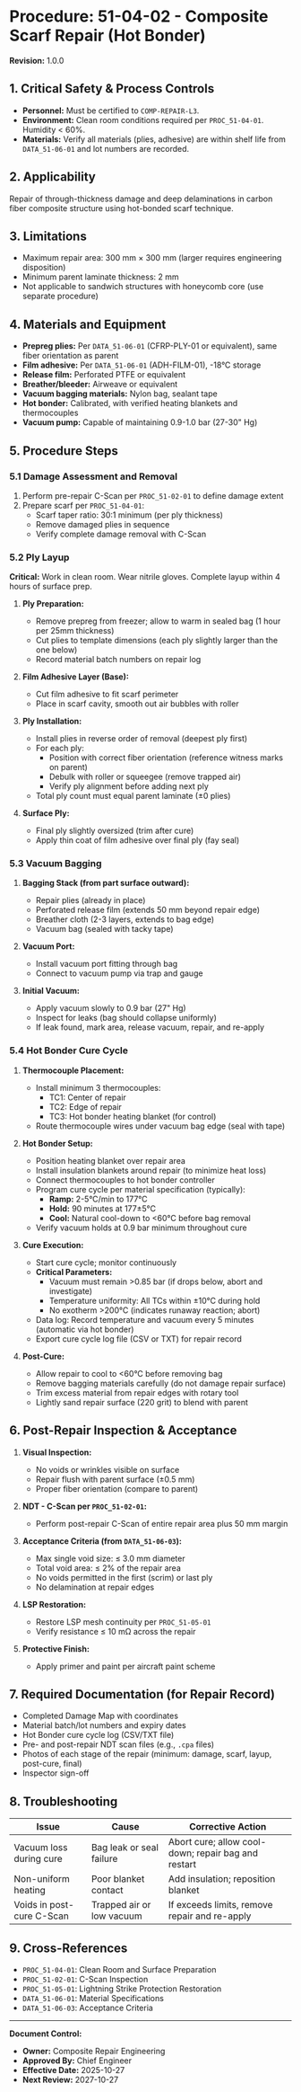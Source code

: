 # Procedure: 51-04-02 - Composite Scarf Repair (Hot Bonder)
**Revision:** 1.0.0

## 1. Critical Safety & Process Controls
- **Personnel:** Must be certified to `COMP-REPAIR-L3`.
- **Environment:** Clean room conditions required per `PROC_51-04-01`. Humidity < 60%.
- **Materials:** Verify all materials (plies, adhesive) are within shelf life from `DATA_51-06-01` and lot numbers are recorded.

## 2. Applicability
Repair of through-thickness damage and deep delaminations in carbon fiber composite structure using hot-bonded scarf technique.

## 3. Limitations
- Maximum repair area: 300 mm × 300 mm (larger requires engineering disposition)
- Minimum parent laminate thickness: 2 mm
- Not applicable to sandwich structures with honeycomb core (use separate procedure)

## 4. Materials and Equipment
- **Prepreg plies:** Per `DATA_51-06-01` (CFRP-PLY-01 or equivalent), same fiber orientation as parent
- **Film adhesive:** Per `DATA_51-06-01` (ADH-FILM-01), -18°C storage
- **Release film:** Perforated PTFE or equivalent
- **Breather/bleeder:** Airweave or equivalent
- **Vacuum bagging materials:** Nylon bag, sealant tape
- **Hot bonder:** Calibrated, with verified heating blankets and thermocouples
- **Vacuum pump:** Capable of maintaining 0.9-1.0 bar (27-30" Hg)

## 5. Procedure Steps

### 5.1 Damage Assessment and Removal
1. Perform pre-repair C-Scan per `PROC_51-02-01` to define damage extent
2. Prepare scarf per `PROC_51-04-01`:
   - Scarf taper ratio: 30:1 minimum (per ply thickness)
   - Remove damaged plies in sequence
   - Verify complete damage removal with C-Scan

### 5.2 Ply Layup
**Critical:** Work in clean room. Wear nitrile gloves. Complete layup within 4 hours of surface prep.

1. **Ply Preparation:**
   - Remove prepreg from freezer; allow to warm in sealed bag (1 hour per 25mm thickness)
   - Cut plies to template dimensions (each ply slightly larger than the one below)
   - Record material batch numbers on repair log

2. **Film Adhesive Layer (Base):**
   - Cut film adhesive to fit scarf perimeter
   - Place in scarf cavity, smooth out air bubbles with roller

3. **Ply Installation:**
   - Install plies in reverse order of removal (deepest ply first)
   - For each ply:
     - Position with correct fiber orientation (reference witness marks on parent)
     - Debulk with roller or squeegee (remove trapped air)
     - Verify ply alignment before adding next ply
   - Total ply count must equal parent laminate (±0 plies)

4. **Surface Ply:**
   - Final ply slightly oversized (trim after cure)
   - Apply thin coat of film adhesive over final ply (fay seal)

### 5.3 Vacuum Bagging
1. **Bagging Stack (from part surface outward):**
   - Repair plies (already in place)
   - Perforated release film (extends 50 mm beyond repair edge)
   - Breather cloth (2-3 layers, extends to bag edge)
   - Vacuum bag (sealed with tacky tape)

2. **Vacuum Port:**
   - Install vacuum port fitting through bag
   - Connect to vacuum pump via trap and gauge

3. **Initial Vacuum:**
   - Apply vacuum slowly to 0.9 bar (27" Hg)
   - Inspect for leaks (bag should collapse uniformly)
   - If leak found, mark area, release vacuum, repair, and re-apply

### 5.4 Hot Bonder Cure Cycle
1. **Thermocouple Placement:**
   - Install minimum 3 thermocouples:
     - TC1: Center of repair
     - TC2: Edge of repair
     - TC3: Hot bonder heating blanket (for control)
   - Route thermocouple wires under vacuum bag edge (seal with tape)

2. **Hot Bonder Setup:**
   - Position heating blanket over repair area
   - Install insulation blankets around repair (to minimize heat loss)
   - Connect thermocouples to hot bonder controller
   - Program cure cycle per material specification (typically):
     - **Ramp:** 2-5°C/min to 177°C
     - **Hold:** 90 minutes at 177±5°C
     - **Cool:** Natural cool-down to <60°C before bag removal
   - Verify vacuum holds at 0.9 bar minimum throughout cure

3. **Cure Execution:**
   - Start cure cycle; monitor continuously
   - **Critical Parameters:**
     - Vacuum must remain >0.85 bar (if drops below, abort and investigate)
     - Temperature uniformity: All TCs within ±10°C during hold
     - No exotherm >200°C (indicates runaway reaction; abort)
   - Data log: Record temperature and vacuum every 5 minutes (automatic via hot bonder)
   - Export cure cycle log file (CSV or TXT) for repair record

4. **Post-Cure:**
   - Allow repair to cool to <60°C before removing bag
   - Remove bagging materials carefully (do not damage repair surface)
   - Trim excess material from repair edges with rotary tool
   - Lightly sand repair surface (220 grit) to blend with parent

## 6. Post-Repair Inspection & Acceptance
1. **Visual Inspection:**
   - No voids or wrinkles visible on surface
   - Repair flush with parent surface (±0.5 mm)
   - Proper fiber orientation (compare to parent)

2. **NDT - C-Scan per `PROC_51-02-01`:**
   - Perform post-repair C-Scan of entire repair area plus 50 mm margin

3. **Acceptance Criteria (from `DATA_51-06-03`):**
   - Max single void size: ≤ 3.0 mm diameter
   - Total void area: ≤ 2% of the repair area
   - No voids permitted in the first (scrim) or last ply
   - No delamination at repair edges

4. **LSP Restoration:**
   - Restore LSP mesh continuity per `PROC_51-05-01`
   - Verify resistance ≤ 10 mΩ across the repair

5. **Protective Finish:**
   - Apply primer and paint per aircraft paint scheme

## 7. Required Documentation (for Repair Record)
- Completed Damage Map with coordinates
- Material batch/lot numbers and expiry dates
- Hot Bonder cure cycle log (CSV/TXT file)
- Pre- and post-repair NDT scan files (e.g., `.cpa` files)
- Photos of each stage of the repair (minimum: damage, scarf, layup, post-cure, final)
- Inspector sign-off

## 8. Troubleshooting

| Issue | Cause | Corrective Action |
|-------|-------|-------------------|
| Vacuum loss during cure | Bag leak or seal failure | Abort cure; allow cool-down; repair bag and restart |
| Non-uniform heating | Poor blanket contact | Add insulation; reposition blanket |
| Voids in post-cure C-Scan | Trapped air or low vacuum | If exceeds limits, remove repair and re-apply |

## 9. Cross-References
- `PROC_51-04-01`: Clean Room and Surface Preparation
- `PROC_51-02-01`: C-Scan Inspection
- `PROC_51-05-01`: Lightning Strike Protection Restoration
- `DATA_51-06-01`: Material Specifications
- `DATA_51-06-03`: Acceptance Criteria

---
**Document Control:**
- **Owner:** Composite Repair Engineering
- **Approved By:** Chief Engineer
- **Effective Date:** 2025-10-27
- **Next Review:** 2027-10-27
